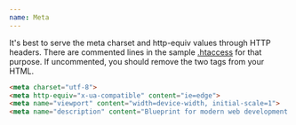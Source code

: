 ```yaml
---
name: Meta
---
```


It's best to serve the meta charset and http-equiv values through HTTP headers. There are commented lines in the sample [.htaccess](/start/structure#htaccess) for that purpose. If uncommented, you should remove the two tags from your HTML.

```html
<meta charset="utf-8">
<meta http-equiv="x-ua-compatible" content="ie=edge">
<meta name="viewport" content="width=device-width, initial-scale=1">
<meta name="description" content="Blueprint for modern web development.">
```